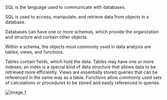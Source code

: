 SQL is the language used to communicate with databases. 

SQL is used to access, manipulate, and retrieve data from objects in a database. 

Databases can have one or more schemas, which provide the organization and structure and contain other objects.

Within a schema, the objects most commonly used in data analysis are tables, views, and functions.

Tables contain fields, which hold the data. 
  Tables may have one or more indexes; an index is a special kind of data structure that allows data to be retrieved more efficiently. 
  Views are essentially stored queries that can be referenced in the same way as a table. 
  Functions allow commonly used sets of calculations or procedures to be stored and easily referenced in queries. 
  
  ![Image_1](https://github.com/hru003/LeetCodechallenges/blob/SQL/Overview_of_DB_and_Objects.jpg)
